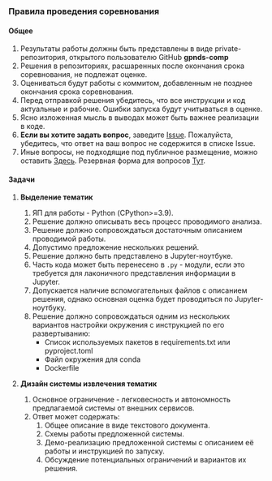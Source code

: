 
### Правила проведения соревнования

####  Общее
1. Результаты работы должны быть представлены в виде private-репозитория, открытого пользователю GitHub __gpnds-comp__
2. Решения в репозиториях, расшаренных после окончания срока соревнования, не подлежат оценке.
3. Оцениваться будут работы с коммитом, добавленным не позднее окончания срока соревнования. 
4. Перед отправкой решения убедитесь, что все инструкции и код актуальные и рабочие. Ошибки запуска будут учитываться в оценке. 
5. Ясно изложенная мысль в выводах может быть важнее реализации в коде.
6. __Если вы хотите задать вопрос__, заведите [Issue](https://github.com/gpnds-comp/gpncup-october-2024/issues). 
   Пожалуйста, убедитесь, что ответ на ваш вопрос не содержится в списке Issue. 
7. Иные вопросы, не подходящие под публичное размещение, можно оставить [Здесь](https://forms.gle/GjdWdb21dyx6L3Mz7). 
   Резервная форма для вопросов [Тут](https://forms.yandex.ru/u/66d82708d04688cfef271b68).



#### Задачи

1. __Выделение тематик__
   1. ЯП для работы - Python (СPython>=3.9).
   2. Решение должно описывать весь процесс проводимого анализа.
   3. Решение должно сопровождаться достаточным описанием проводимой работы.
   4. Допустимо предложение нескольких решений.
   5. Решение должно быть представлено в Jupyter-ноутбуке. 
   6. Часть кода может быть перенесено в `.py` - модули, если это требуется для лаконичного представления информации в Jupyter.
   6. Допускается наличие вспомогательных файлов с описанием решения, 
     однако основная оценка будет проводиться по Jupyter-ноутбуку.
   7. Решение должно сопровождаться одним из нескольких вариантов настройки окружения с инструкцией по его развертыванию:
       * Список используемых пакетов в requirements.txt или pyproject.toml
       * Файл окружения для conda
       * Dockerfile

2. __Дизайн системы извлечения тематик__
   1. Основное ограничение - легковесность и автономность предлагаемой системы от внешних сервисов.
   2. Ответ может содержать:
      1. Общее описание в виде текстового документа.
      2. Схемы работы предложенной системы.
      3. Демо-реализацию предложенной системы с описанием её работы и инструкцией по запуску.
      4. Обсуждение потенциальных ограничений и вариантов их решения. 
     
   